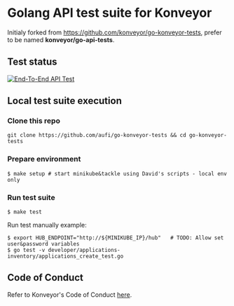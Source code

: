 # Golang API test suite for Konveyor

Initialy forked from https://github.com/konveyor/go-konveyor-tests, prefer to be named **konveyor/go-api-tests**.

## Test status

[![End-To-End API Test](https://github.com/aufi/go-konveyor-tests/actions/workflows/e2e-api-test.yml/badge.svg?branch=main)](https://github.com/aufi/go-konveyor-tests/actions/workflows/e2e-api-test.yml)

## Local test suite execution

### Clone this repo

```
git clone https://github.com/aufi/go-konveyor-tests && cd go-konveyor-tests
```

### Prepare environment

```
$ make setup # start minikube&tackle using David's scripts - local env only
```

### Run test suite

```
$ make test
```

Run test manually example:

```
$ export HUB_ENDPOINT="http://${MINIKUBE_IP}/hub"   # TODO: Allow set user&password variables
$ go test -v developer/applications-inventory/applications_create_test.go
```

## Code of Conduct
Refer to Konveyor's Code of Conduct [here](https://github.com/konveyor/community/blob/main/CODE_OF_CONDUCT.md).

